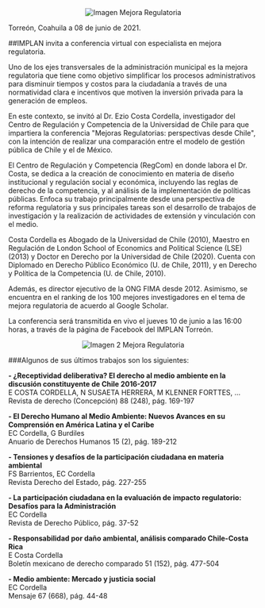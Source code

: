 

<center><img class="img-responsive" src="2021-06-10-comunicado-drezio/ima02.jpg" alt="Imagen Mejora Regulatoria"></center>


Torreón, Coahuila a 08 de junio de 2021.

##IMPLAN invita a conferencia virtual con especialista en mejora regulatoria.

Uno de los ejes transversales de la administración municipal es la mejora regulatoria que tiene como objetivo simplificar los procesos administrativos para disminuir tiempos y costos para la ciudadanía a través de una normatividad clara e incentivos que motiven la inversión privada para la generación de empleos.

En este contexto, se invitó al Dr. Ezio Costa Cordella, investigador del Centro de Regulación y Competencia de la Universidad de Chile para que impartiera la conferencia "Mejoras Regulatorias: perspectivas desde Chile", con la intención de realizar una comparación entre el modelo de gestión pública de Chile y el de México.

El Centro de Regulación y Competencia (RegCom) en donde labora el Dr. Costa, se dedica a la creación de conocimiento en materia de diseño institucional y regulación social y económica, incluyendo las reglas de derecho de la competencia, y al análisis de la implementación de políticas públicas. Enfoca su trabajo principalmente desde una perspectiva de reforma regulatoria y sus principales tareas son el desarrollo de trabajos de investigación y la realización de actividades de extensión y vinculación con el medio.

Costa Cordella es Abogado de la Universidad de Chile (2010), Maestro en Regulación de London School of Economics and Political Science (LSE) (2013) y Doctor en Derecho por la Universidad de Chile (2020). Cuenta con Diplomado en Derecho Público Económico (U. de Chile, 2011), y en Derecho y Política de la Competencia (U. de Chile, 2010).

Además, es director ejecutivo de la ONG FIMA desde 2012. Asimismo, se encuentra en el ranking de los 100 mejores investigadores en el tema de mejora regulatoria de acuerdo al Google Scholar.

La conferencia será transmitida en vivo el jueves 10 de junio a las 16:00 horas, a través de la página de Facebook del IMPLAN Torreón.

<center><img class="img-responsive" src="2021-06-10-comunicado-drezio/ima01.jpg" alt="Imagen 2 Mejora Regulatoria"></center>

###Algunos de sus últimos trabajos son los siguientes:



**- ¿Receptividad deliberativa? El derecho al medio ambiente en la discusión constituyente de Chile 2016-2017**</br>
E COSTA CORDELLA, N SUSAETA HERRERA, M KLENNER FORTTES, ...</br>
Revista de derecho (Concepción) 88 (248), pág. 169-197

**- El Derecho Humano al Medio Ambiente: Nuevos Avances en su Comprensión en América Latina y el Caribe**</br>
EC Cordella, G Burdiles</br>
Anuario de Derechos Humanos 15 (2), pág. 189-212

**- Tensiones y desafíos de la participación ciudadana en materia ambiental**</br>
FS Barrientos, EC Cordella</br>
Revista Derecho del Estado, pág. 227-255

**- La participación ciudadana en la evaluación de impacto regulatorio: Desafíos para la Administración**</br>
EC Cordella</br>
Revista de Derecho Público, pág. 37-52

**- Responsabilidad por daño ambiental, análisis comparado Chile-Costa Rica**</br>
E Costa Cordella</br>
Boletín mexicano de derecho comparado 51 (152), pág. 477-504

**- Medio ambiente: Mercado y justicia social**</br>
EC Cordella</br>
Mensaje 67 (668), pág. 44-48
